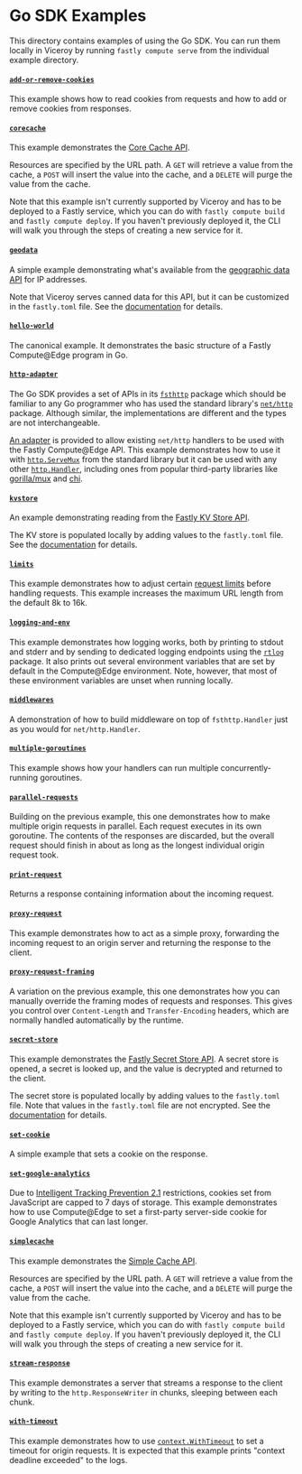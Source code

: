 # Go SDK Examples

This directory contains examples of using the Go SDK.
You can run them locally in Viceroy by running `fastly compute serve` from the individual example directory.

#### [`add-or-remove-cookies`](./add-or-remove-cookies)

This example shows how to read cookies from requests and how to add or remove cookies from responses.

#### [`corecache`](./corecache)

This example demonstrates the [Core Cache API](https://pkg.go.dev/github.com/fastly/compute-sdk-go/cache/core).

Resources are specified by the URL path.  A `GET` will retrieve a value from the cache, a `POST` will insert the value into the cache, and a `DELETE` will purge the value from the cache.

Note that this example isn't currently supported by Viceroy and has to be deployed to a Fastly service, which you can do with `fastly compute build` and `fastly compute deploy`.
If you haven't previously deployed it, the CLI will walk you through the steps of creating a new service for it.

#### [`geodata`](./geodata)

A simple example demonstrating what's available from the [geographic data API](https://pkg.go.dev/github.com/fastly/compute-sdk-go/geo) for IP addresses.

Note that Viceroy serves canned data for this API, but it can be customized in the `fastly.toml` file.
See the [documentation](https://developer.fastly.com/reference/compute/fastly-toml/#geolocation) for details.

#### [`hello-world`](./hello-world)

The canonical example.  It demonstrates the basic structure of a Fastly Compute@Edge program in Go.

#### [`http-adapter`](./http-adapter)

The Go SDK provides a set of APIs in its [`fsthttp`](https://pkg.go.dev/github.com/fastly/compute-sdk-go/fsthttp) package which should be familiar to any Go programmer who has used the standard library's [`net/http`](https://pkg.go.dev/net/http) package.
Although similar, the implementations are different and the types are not interchangeable.

[An adapter](https://pkg.go.dev/github.com/fastly/compute-sdk-go/fsthttp#Adapt) is provided to allow existing `net/http` handlers to be used with the Fastly Compute@Edge API.
This example demonstrates how to use it with [`http.ServeMux`](https://pkg.go.dev/net/http#ServeMux) from the standard library but it can be used with any other [`http.Handler`](https://pkg.go.dev/net/http#Handler), including ones from popular third-party libraries like [gorilla/mux](https://github.com/gorilla/mux) and [chi](https://github.com/go-chi/chi).

#### [`kvstore`](./kvstore)

An example demonstrating reading from the [Fastly KV Store API](https://pkg.go.dev/github.com/fastly/compute-sdk-go/kvstore).

The KV store is populated locally by adding values to the `fastly.toml` file.
See the [documentation](https://developer.fastly.com/reference/compute/fastly-toml/#kv-and-secret-stores) for details.

#### [`limits`](./limits)

This example demonstrates how to adjust certain [request limits](https://pkg.go.dev/github.com/fastly/compute-sdk-go/fsthttp#Limits) before handling requests.  This example increases the maximum URL length from the default 8k to 16k.

#### [`logging-and-env`](./logging-and-env)

This example demonstrates how logging works, both by printing to stdout and stderr and by sending to dedicated logging endpoints using the [`rtlog`](https://pkg.go.dev/github.com/fastly/compute-sdk-go/rtlog) package.
It also prints out several environment variables that are set by default in the Compute@Edge environment.
Note, however, that most of these environment variables are unset when running locally.

#### [`middlewares`](./middlewares)

A demonstration of how to build middleware on top of `fsthttp.Handler` just as you would for `net/http.Handler`.

#### [`multiple-goroutines`](./multiple-goroutines)

This example shows how your handlers can run multiple concurrently-running goroutines.

#### [`parallel-requests`](./parallel-requests)

Building on the previous example, this one demonstrates how to make multiple origin requests in parallel.
Each request executes in its own goroutine.
The contents of the responses are discarded, but the overall request should finish in about as long as the longest individual origin request took.

#### [`print-request`](./print-request)

Returns a response containing information about the incoming request.

#### [`proxy-request`](./proxy-request)

This example demonstrates how to act as a simple proxy, forwarding the incoming request to an origin server and returning the response to the client.

#### [`proxy-request-framing`](./proxy-request-framing)

A variation on the previous example, this one demonstrates how you can manually override the framing modes of requests and responses.
This gives you control over `Content-Length` and `Transfer-Encoding` headers, which are normally handled automatically by the runtime.

#### [`secret-store`](./secret-store)

This example demonstrates the [Fastly Secret Store API](https://pkg.go.dev/github.com/fastly/compute-sdk-go/secretstore).
A secret store is opened, a secret is looked up, and the value is decrypted and returned to the client.

The secret store is populated locally by adding values to the `fastly.toml` file.
Note that values in the `fastly.toml` file are not encrypted.
See the [documentation](https://developer.fastly.com/reference/compute/fastly-toml/#kv-and-secret-stores) for details.

#### [`set-cookie`](./set-cookie)

A simple example that sets a cookie on the response.

#### [`set-google-analytics`](./set-google-analytics)

Due to [Intelligent Tracking Prevention 2.1](https://webkit.org/blog/8613/intelligent-tracking-prevention-2-1/) restrictions, cookies set from JavaScript are capped to 7 days of storage.
This example demonstrates how to use Compute@Edge to set a first-party server-side cookie for Google Analytics that can last longer.

#### [`simplecache`](./simplecache)

This example demonstrates the [Simple Cache API](https://pkg.go.dev/github.com/fastly/compute-sdk-go/cache/simple).

Resources are specified by the URL path.  A `GET` will retrieve a value from the cache, a `POST` will insert the value into the cache, and a `DELETE` will purge the value from the cache.

Note that this example isn't currently supported by Viceroy and has to be deployed to a Fastly service, which you can do with `fastly compute build` and `fastly compute deploy`.
If you haven't previously deployed it, the CLI will walk you through the steps of creating a new service for it.

#### [`stream-response`](./stream-response)

This example demonstrates a server that streams a response to the client by writing to the `http.ResponseWriter` in chunks, sleeping between each chunk.

#### [`with-timeout`](./with-timeout)

This example demonstrates how to use [`context.WithTimeout`](https://pkg.go.dev/context#WithTimeout) to set a timeout for origin requests.
It is expected that this example prints "context deadline exceeded" to the logs.
